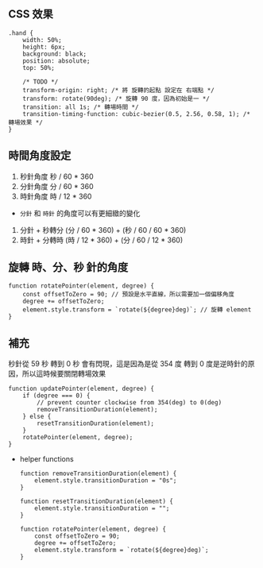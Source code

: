 ## CSS 效果

```=CSS
.hand {
    width: 50%;
    height: 6px;
    background: black;
    position: absolute;
    top: 50%;

    /* TODO */
    transform-origin: right; /* 將 旋轉的起點 設定在 右端點 */
    transform: rotate(90deg); /* 旋轉 90 度，因為初始是一 */
    transition: all 1s; /* 轉場時間 */
    transition-timing-function: cubic-bezier(0.5, 2.56, 0.58, 1); /* 轉場效果 */
}
```

## 時間角度設定
1. 秒針角度
    秒 / 60 * 360
2. 分針角度
    分 / 60 * 360
3. 時針角度
    時 / 12 * 360
    
- `分針` 和 `時針` 的角度可以有更細緻的變化
1. 分針 + 秒轉分
    (分 / 60 * 360) + (秒 / 60 / 60 * 360)
2. 時針 + 分轉時
    (時 / 12 * 360) + (分 / 60 / 12 * 360)

## 旋轉 時、分、秒 針的角度
```=javascript
function rotatePointer(element, degree) {
    const offsetToZero = 90; // 預設是水平直線，所以需要加一個偏移角度
    degree += offsetToZero;
    element.style.transform = `rotate(${degree}deg)`; // 旋轉 element
}
```

## 補充
秒針從 59 秒 轉到 0 秒 會有閃現，這是因為是從 354 度 轉到 0 度是逆時針的原因，所以這時候要關閉轉場效果

```=javascript
function updatePointer(element, degree) {
    if (degree === 0) {
        // prevent counter clockwise from 354(deg) to 0(deg)
        removeTransitionDuration(element);
    } else {
        resetTransitionDuration(element);
    }
    rotatePointer(element, degree);
}
```

- helper functions
    ```=javascipt
    function removeTransitionDuration(element) {
        element.style.transitionDuration = "0s";
    }

    function resetTransitionDuration(element) {
        element.style.transitionDuration = "";
    }

    function rotatePointer(element, degree) {
        const offsetToZero = 90;
        degree += offsetToZero;
        element.style.transform = `rotate(${degree}deg)`;
    }
    ```